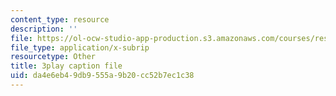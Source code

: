 ```yaml
---
content_type: resource
description: ''
file: https://ol-ocw-studio-app-production.s3.amazonaws.com/courses/res-9-003-brains-minds-and-machines-summer-course-summer-2015/da4e6eb49db9555a9b20cc52b7ec1c38_eKKXJyabCAQ.vtt
file_type: application/x-subrip
resourcetype: Other
title: 3play caption file
uid: da4e6eb4-9db9-555a-9b20-cc52b7ec1c38
---
```

